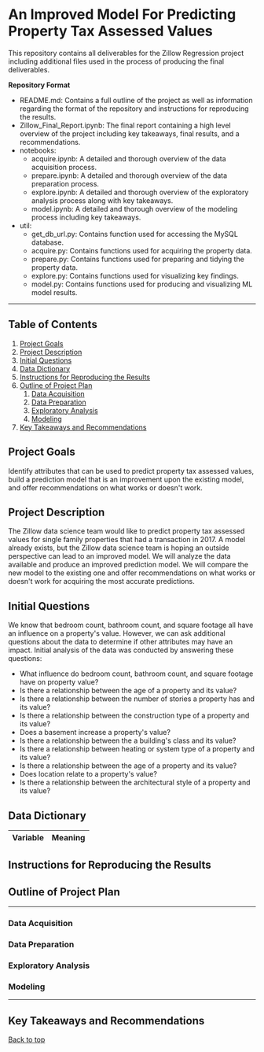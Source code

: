 # An Improved Model For Predicting Property Tax Assessed Values

This repository contains all deliverables for the Zillow Regression project including additional files used 
in the process of producing the final deliverables.

**Repository Format**
- README.md: Contains a full outline of the project as well as information regarding the format of the repository 
and instructions for reproducing the results.
- Zillow_Final_Report.ipynb: The final report containing a high level overview of the project including key takeaways, 
final results, and a recommendations.
- notebooks:
    - acquire.ipynb: A detailed and thorough overview of the data acquisition process.
    - prepare.ipynb: A detailed and thorough overview of the data preparation process.
    - explore.ipynb: A detailed and thorough overview of the exploratory analysis process along with key takeaways.
    - model.ipynb: A detailed and thorough overview of the modeling process including key takeaways.
- util:
    - get_db_url.py: Contains function used for accessing the MySQL database.
    - acquire.py: Contains functions used for acquiring the property data.
    - prepare.py: Contains functions used for preparing and tidying the property data.
    - explore.py: Contains functions used for visualizing key findings.
    - model.py: Contains functions used for producing and visualizing ML model results.
---

## Table of Contents

1. [Project Goals](#project-goals)
2. [Project Description](#project-description)
3. [Initial Questions](#initial-questions)
4. [Data Dictionary](#data-dictionary)
5. [Instructions for Reproducing the Results](#instructions-for-reproducing-the-results)
6. [Outline of Project Plan](#outline-of-project-plan)
    1. [Data Acquisition](#data-acquisition)
    2. [Data Preparation](#data-preparation)
    3. [Exploratory Analysis](#exploratory-analysis)
    4. [Modeling](#modeling)
7. [Key Takeaways and Recommendations](#key-takeaways-and-recommendations)

## Project Goals

Identify attributes that can be used to predict property tax assessed values, build a prediction model that is an improvement upon the existing model, 
and offer recommendations on what works or doesn't work.

## Project Description

The Zillow data science team would like to predict property tax assessed values for single family properties that had a transaction in 2017. A model 
already exists, but the Zillow data science team is hoping an outside perspective can lead to an improved model. We will analyze the data available 
and produce an improved prediction model. We will compare the new model to the existing one and offer recommendations on what works or doesn't work 
for acquiring the most accurate predictions.

## Initial Questions

We know that bedroom count, bathroom count, and square footage all have an influence on a property's value. However, we can ask additional questions 
about the data to determine if other attributes may have an impact. Initial analysis of the data was conducted by answering these questions:

- What influence do bedroom count, bathroom count, and square footage have on property value?
- Is there a relationship between the age of a property and its value?
- Is there a relationship between the number of stories a property has and its value?
- Is there a relationship between the construction type of a property and its value?
- Does a basement increase a property's value?
- Is there a relationship between the a building's class and its value?
- Is there a relationship between heating or system type of a property and its value?
- Is there a relationship between the age of a property and its value?
- Does location relate to a property's value?
- Is there a relationship between the architectural style of a property and its value?

## Data Dictionary

| Variable              | Meaning      |
| --------------------- | ------------ |


## Instructions for Reproducing the Results



## Outline of Project Plan
---
### Data Acquisition



### Data Preparation



### Exploratory Analysis



### Modeling



---
## Key Takeaways and Recommendations



[Back to top](#an-improved-model-for-predicting-property-tax-assessed-values )